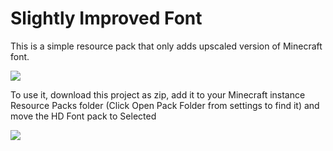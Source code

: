 # Slightly Improved Font

This is a simple resource pack that only adds upscaled version of Minecraft font.

![](https://user-images.githubusercontent.com/3844385/152986115-17ea0c57-bcdf-4bdf-947a-8665b3518b66.png)

To use it, download this project as zip, add it to your Minecraft instance Resource Packs folder (Click Open Pack Folder from settings to find it) and move the HD Font pack to Selected

![](https://user-images.githubusercontent.com/3844385/152986343-1e121622-d304-40c6-b158-b04af45883fb.png)
